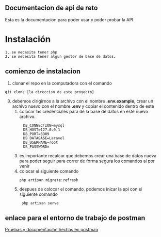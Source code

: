 ## Documentacion de api de reto 
Esta es la documentacion para poder usar y poder probar la API 

# Instalación
    1. se necesita tener php
    2. se necesita tener algun gestor de base de datos.
## comienzo de instalacion
1. clonar el repo en la computadora con el comando 
```
git clone [la direccion de este proyecto]
```
    
3. debemos dirigirnos a la archivo con el nombre **.env.example**, crear un archivo nuevo con el nombre **.env** y copiar el contenido dentro de este
   1. colocar las credenciales para de la base de datos en este nuevo archivo.
   ```
        DB_CONNECTION=mysql
        DB_HOST=127.0.0.1
        DB_PORT=3309
        DB_DATABASE=Laravel
        DB_USERNAME=root
        DB_PASSWORD=
   ```
    3. es importante recalcar que debemos crear una base de datos nueva para poder seguir para correr de forma segura los comandos al por venir
    4. colocar el siguiente comando
       ```
       php artisan migrate:refresh
        ```
    5. despues de colocar el comando, podemos inicar la api con el siguiente comando
       ```
        php artisan serve
        ```
## enlace para el entorno de trabajo de postman
  
[Pruebas y documentacion hechas en postman](https://elements.getpostman.com/redirect?entityId=16739836-a175fcb3-f9d0-450b-975b-f3d953b234b3&entityType=collection)


